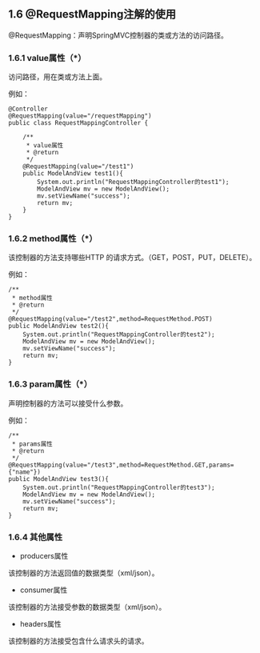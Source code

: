 ## 1.6 @RequestMapping注解的使用

@RequestMapping：声明SpringMVC控制器的类或方法的访问路径。  

### 1.6.1 value属性（*）

访问路径，用在类或方法上面。  

例如：  

	@Controller
	@RequestMapping(value="/requestMapping")
	public class RequestMappingController {
	
		/**
		 * value属性
		 * @return
		 */
		@RequestMapping(value="/test1")
		public ModelAndView test1(){
			System.out.println("RequestMappingController的test1");
			ModelAndView mv = new ModelAndView();
			mv.setViewName("success");
			return mv;
		}
	}

### 1.6.2 method属性（*）

该控制器的方法支持哪些HTTP 的请求方式。（GET，POST，PUT，DELETE）。   

例如：

    /**
	 * method属性
	 * @return
	 */
	@RequestMapping(value="/test2",method=RequestMethod.POST)
	public ModelAndView test2(){
		System.out.println("RequestMappingController的test2");
		ModelAndView mv = new ModelAndView();
		mv.setViewName("success");
		return mv;
	}

### 1.6.3 param属性（*）

声明控制器的方法可以接受什么参数。

例如：

    /**
	 * params属性
	 * @return
	 */
	@RequestMapping(value="/test3",method=RequestMethod.GET,params={"name"})
	public ModelAndView test3(){
		System.out.println("RequestMappingController的test3");
		ModelAndView mv = new ModelAndView();
		mv.setViewName("success");
		return mv;
    }

### 1.6.4 其他属性

* producers属性

该控制器的方法返回值的数据类型（xml/json）。

* consumer属性

该控制器的方法接受参数的数据类型（xml/json）。

* headers属性

该控制器的方法接受包含什么请求头的请求。
